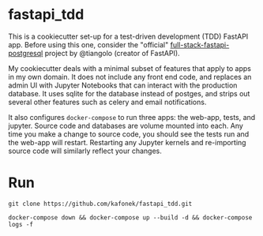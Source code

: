 # fastapi_tdd

This is a cookiecutter set-up for a test-driven development (TDD) FastAPI app.  Before using this one, consider the "official" [full-stack-fastapi-postgresql](https://github.com/tiangolo/full-stack-fastapi-postgresql) project by @tiangolo (creator of FastAPI).

My cookiecutter deals with a minimal subset of features that apply to apps in my own domain.  It does not include any front end code, and replaces an admin UI with Jupyter Notebooks that can interact with the production database.  It uses sqlite for the database instead of postges, and strips out several other features such as celery and email notifications.  

It also configures `docker-compose` to run three apps: the web-app, tests, and jupyter.  Source code and databases are volume mounted into each.  Any time you make a change to source code, you should see the tests run and the web-app will restart.  Restarting any Jupyter kernels and re-importing source code will similarly reflect your changes.

# Run

`git clone https://github.com/kafonek/fastapi_tdd.git`

`docker-compose down && docker-compose up --build -d && docker-compose logs -f`


